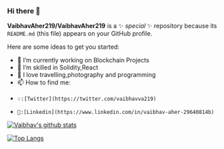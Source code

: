 ### Hi there 👋


**VaibhavAher219/VaibhavAher219** is a ✨ _special_ ✨ repository because its `README.md` (this file) appears on your GitHub profile.

Here are some ideas to get you started:

- 🔭 I’m currently working on Blockchain Projects
- 🌱 I’m skilled in Solidity,React
- 💬 I love travelling,photography and programming
- 📫 How to find me:
-     💡:[Twitter](https://twitter.com/vaibhavva219)
-     📝:[Linkedin](https://www.linkedin.com/in/vaibhav-aher-29640814b)

[![Vaibhav's github stats](https://github-readme-stats.vercel.app/api?username=VaibhavAher219&count_private=true&show_icons=true&theme=radical&hide_rank=false)](https://github.com/VaibhavAher219/github-readme-stats)

[![Top Langs](https://github-readme-stats.vercel.app/api/top-langs/?username=VaibhavAher219)](https://github.com/VaibhavAher219/github-readme-stats)
